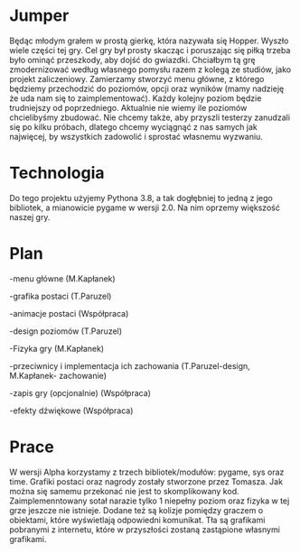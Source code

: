 # Jumper
Będąc młodym grałem w prostą gierkę, która nazywała się Hopper. Wyszło wiele części tej gry. Cel gry był prosty skacząc i poruszając się piłką trzeba było ominąć przeszkody, aby dojść do gwiazdki. Chciałbym tą grę zmodernizować według własnego pomysłu razem z kolegą ze studiów, jako projekt zaliczeniowy. 
Zamierzamy stworzyć menu główne, z którego będziemy przechodzić do poziomów, opcji oraz wyników (mamy nadzieję że uda nam się to zaimplementować). Każdy kolejny poziom będzie trudniejszy od poprzedniego. Aktualnie nie wiemy ile poziomów chcielibyśmy zbudować. Nie chcemy także, aby przyszli testerzy zanudzali się po kilku próbach, dlatego chcemy wyciągnąć z nas samych jak najwięcej, by wszystkich zadowolić i sprostać własnemu wyzwaniu. 

# Technologia
Do tego projektu użyjemy Pythona  3.8, a tak dogłębniej to jedną z jego bibliotek, a mianowicie pygame w wersji 2.0. Na nim oprzemy większość naszej gry.

# Plan

-menu główne (M.Kapłanek)

-grafika postaci (T.Paruzel)

-animacje postaci (Współpraca) 

-design poziomów (T.Paruzel)

-Fizyka gry (M.Kapłanek)

-przeciwnicy i implementacja ich zachowania (T.Paruzel-design, M.Kapłanek- zachowanie)  

-zapis gry (opcjonalnie) (Współpraca)

-efekty dźwiękowe (Współpraca)

# Prace

W wersji Alpha korzystamy z trzech bibliotek/modułów: pygame, sys oraz time. Grafiki postaci oraz nagrody zostały stworzone przez Tomasza.
Jak można się samemu przekonać nie jest to skomplikowany kod. Zaimplemenntowany sotał narazie tylko 1 niepełny poziom oraz fizyka w tej grze jeszcze nie istnieje.
Dodane też są kolizje pomiędzy graczem o obiektami, które wyświetlają odpowiedni komunikat. Tła są grafikami pobranymi z internetu, które w przyszłości zostaną zastąpione własnymi grafikami.

